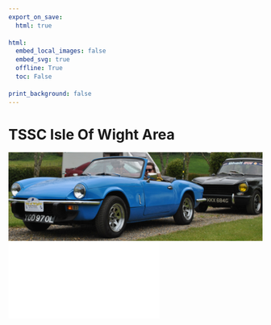```yaml
---
export_on_save:
  html: true

html:
  embed_local_images: false
  embed_svg: true
  offline: True
  toc: False

print_background: false
---
```


# TSSC Isle Of Wight Area
![blue spitfire](/assets/DSC_0001.JPG)
![menubar](/dev/menubar.md)
